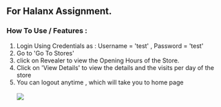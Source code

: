 ## For Halanx Assignment.
### How To Use / Features :
1) Login Using Credentials as : Username = 'test' , Password = 'test'
2) Go to 'Go To Stores'
3) click on Revealer to view the Opening Hours of the Store.
4) Click on 'View Details' to view the details and the visits per day of the store
5) You can logout anytime , which will take you to home page <br /><br />
![](halanx.JPG)
